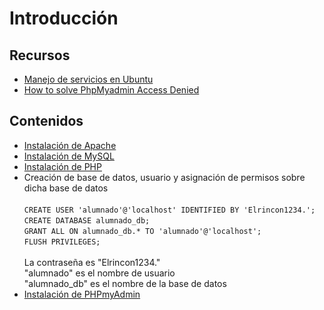 # Introducción

## Recursos

* [Manejo de servicios en Ubuntu](https://conocimientolibre.mx/servicios-ubuntu/)
* [How to solve PhpMyadmin Access Denied](https://skinnyboys.medium.com/how-to-probleme-solve-phpmyadmin-access-denied-2679685f5ef0)

## Contenidos

* [Instalación de Apache](https://www.digitalocean.com/community/tutorials/how-to-install-linux-apache-mysql-php-lamp-stack-on-ubuntu-20-04#step-1-installing-apache-and-updating-the-firewall)
* [Instalación de MySQL](https://www.digitalocean.com/community/tutorials/how-to-install-linux-apache-mysql-php-lamp-stack-on-ubuntu-20-04#step-2-installing-mysql)
* [Instalación de PHP ](https://www.digitalocean.com/community/tutorials/how-to-install-linux-apache-mysql-php-lamp-stack-on-ubuntu-20-04#step-3-installing-php)
* Creación de base de datos, usuario y asignación de permisos sobre dicha base de datos\
  \
  `CREATE USER 'alumnado'@'localhost' IDENTIFIED BY 'Elrincon1234.';`\
  `CREATE DATABASE alumnado_db;` \
  `GRANT ALL ON alumnado_db.* TO 'alumnado'@'localhost';`\
  `FLUSH PRIVILEGES;`\
  \
  La contraseña es "Elrincon1234."\
  "alumnado" es el nombre de usuario\
  "alumnado\_db" es el nombre de la base de datos
* [Instalación de PHPmyAdmin](https://ubuntu.com/server/docs/how-to-install-and-configure-phpmyadmin)
